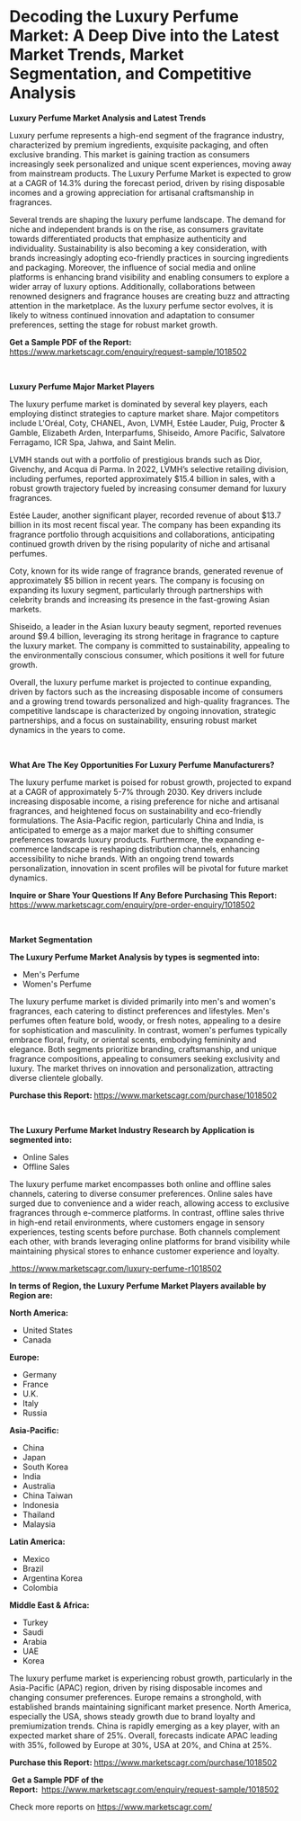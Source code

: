 <p><h1>Decoding the Luxury Perfume Market: A Deep Dive into the Latest Market Trends, Market Segmentation, and Competitive Analysis</h1></p><p><strong>Luxury Perfume Market Analysis and Latest Trends</strong></p>
<p><p>Luxury perfume represents a high-end segment of the fragrance industry, characterized by premium ingredients, exquisite packaging, and often exclusive branding. This market is gaining traction as consumers increasingly seek personalized and unique scent experiences, moving away from mainstream products. The Luxury Perfume Market is expected to grow at a CAGR of 14.3% during the forecast period, driven by rising disposable incomes and a growing appreciation for artisanal craftsmanship in fragrances.</p><p>Several trends are shaping the luxury perfume landscape. The demand for niche and independent brands is on the rise, as consumers gravitate towards differentiated products that emphasize authenticity and individuality. Sustainability is also becoming a key consideration, with brands increasingly adopting eco-friendly practices in sourcing ingredients and packaging. Moreover, the influence of social media and online platforms is enhancing brand visibility and enabling consumers to explore a wider array of luxury options. Additionally, collaborations between renowned designers and fragrance houses are creating buzz and attracting attention in the marketplace. As the luxury perfume sector evolves, it is likely to witness continued innovation and adaptation to consumer preferences, setting the stage for robust market growth.</p></p>
<p><strong>Get a Sample PDF of the Report:&nbsp;</strong> <a href="https://www.marketscagr.com/enquiry/request-sample/1018502?utm_campaign=3222&utm_medium=2&utm_source=Github&utm_content=ia&utm_term=05042025&utm_id=luxury-perfume">https://www.marketscagr.com/enquiry/request-sample/1018502</a></p>
<p>&nbsp;</p>
<p><strong>Luxury Perfume Major Market Players</strong></p>
<p><p>The luxury perfume market is dominated by several key players, each employing distinct strategies to capture market share. Major competitors include L'Oréal, Coty, CHANEL, Avon, LVMH, Estée Lauder, Puig, Procter & Gamble, Elizabeth Arden, Interparfums, Shiseido, Amore Pacific, Salvatore Ferragamo, ICR Spa, Jahwa, and Saint Melin.</p><p>LVMH stands out with a portfolio of prestigious brands such as Dior, Givenchy, and Acqua di Parma. In 2022, LVMH’s selective retailing division, including perfumes, reported approximately $15.4 billion in sales, with a robust growth trajectory fueled by increasing consumer demand for luxury fragrances.</p><p>Estée Lauder, another significant player, recorded revenue of about $13.7 billion in its most recent fiscal year. The company has been expanding its fragrance portfolio through acquisitions and collaborations, anticipating continued growth driven by the rising popularity of niche and artisanal perfumes.</p><p>Coty, known for its wide range of fragrance brands, generated revenue of approximately $5 billion in recent years. The company is focusing on expanding its luxury segment, particularly through partnerships with celebrity brands and increasing its presence in the fast-growing Asian markets.</p><p>Shiseido, a leader in the Asian luxury beauty segment, reported revenues around $9.4 billion, leveraging its strong heritage in fragrance to capture the luxury market. The company is committed to sustainability, appealing to the environmentally conscious consumer, which positions it well for future growth.</p><p>Overall, the luxury perfume market is projected to continue expanding, driven by factors such as the increasing disposable income of consumers and a growing trend towards personalized and high-quality fragrances. The competitive landscape is characterized by ongoing innovation, strategic partnerships, and a focus on sustainability, ensuring robust market dynamics in the years to come.</p></p>
<p>&nbsp;</p>
<p><strong>What Are The Key Opportunities For Luxury Perfume Manufacturers?</strong></p>
<p><p>The luxury perfume market is poised for robust growth, projected to expand at a CAGR of approximately 5-7% through 2030. Key drivers include increasing disposable income, a rising preference for niche and artisanal fragrances, and heightened focus on sustainability and eco-friendly formulations. The Asia-Pacific region, particularly China and India, is anticipated to emerge as a major market due to shifting consumer preferences towards luxury products. Furthermore, the expanding e-commerce landscape is reshaping distribution channels, enhancing accessibility to niche brands. With an ongoing trend towards personalization, innovation in scent profiles will be pivotal for future market dynamics.</p></p>
<p><strong>Inquire or Share Your Questions If Any Before Purchasing This Report:</strong> <a href="https://www.marketscagr.com/enquiry/pre-order-enquiry/1018502?utm_campaign=3222&utm_medium=2&utm_source=Github&utm_content=ia&utm_term=05042025&utm_id=luxury-perfume">https://www.marketscagr.com/enquiry/pre-order-enquiry/1018502</a></p>
<p>&nbsp;</p>
<p><strong>Market Segmentation</strong></p>
<p><strong>The Luxury Perfume Market Analysis by types is segmented into:</strong></p>
<p><ul><li>Men's Perfume</li><li>Women's Perfume</li></ul></p>
<p><p>The luxury perfume market is divided primarily into men's and women's fragrances, each catering to distinct preferences and lifestyles. Men's perfumes often feature bold, woody, or fresh notes, appealing to a desire for sophistication and masculinity. In contrast, women's perfumes typically embrace floral, fruity, or oriental scents, embodying femininity and elegance. Both segments prioritize branding, craftsmanship, and unique fragrance compositions, appealing to consumers seeking exclusivity and luxury. The market thrives on innovation and personalization, attracting diverse clientele globally.</p></p>
<p><strong>Purchase this Report:&nbsp;</strong><a href="https://www.marketscagr.com/purchase/1018502?utm_campaign=3222&utm_medium=2&utm_source=Github&utm_content=ia&utm_term=05042025&utm_id=luxury-perfume">https://www.marketscagr.com/purchase/1018502</a></p>
<p>&nbsp;</p>
<p><strong>The Luxury Perfume Market Industry Research by Application is segmented into:</strong></p>
<p><ul><li>Online Sales</li><li>Offline Sales</li></ul></p>
<p><p>The luxury perfume market encompasses both online and offline sales channels, catering to diverse consumer preferences. Online sales have surged due to convenience and a wider reach, allowing access to exclusive fragrances through e-commerce platforms. In contrast, offline sales thrive in high-end retail environments, where customers engage in sensory experiences, testing scents before purchase. Both channels complement each other, with brands leveraging online platforms for brand visibility while maintaining physical stores to enhance customer experience and loyalty.</p></p>
<p><a href="https://www.marketscagr.com/luxury-perfume-r1018502?utm_campaign=3222&utm_medium=2&utm_source=Github&utm_content=ia&utm_term=05042025&utm_id=luxury-perfume">&nbsp;https://www.marketscagr.com/luxury-perfume-r1018502</a></p>
<p><strong>In terms of Region, the Luxury Perfume Market Players available by Region are:</strong></p>
<p>
    <p> <strong> North America: </strong>
        <ul>
            <li>United States</li>
            <li>Canada</li>
        </ul>
        </p> 
    <p> <strong> Europe: </strong>
        <ul>
            <li>Germany</li>
            <li>France</li>
            <li>U.K.</li>
            <li>Italy</li>
            <li>Russia</li>
        </ul>
        </p> 
    <p> <strong> Asia-Pacific: </strong>
        <ul>
            <li>China</li>
            <li>Japan</li>
            <li>South Korea</li>
            <li>India</li>
            <li>Australia</li>
            <li>China Taiwan</li>
            <li>Indonesia</li>
            <li>Thailand</li>
            <li>Malaysia</li>
        </ul>
        </p> 
    <p> <strong> Latin America: </strong>
        <ul>
            <li>Mexico</li>
            <li>Brazil</li>
            <li>Argentina Korea</li>
            <li>Colombia</li>
        </ul>
        </p> 
    <p> <strong> Middle East & Africa: </strong>
        <ul>
            <li>Turkey</li>
            <li>Saudi</li>
            <li>Arabia</li>
            <li>UAE</li>
            <li>Korea</li>
        </ul>
    </p>
    </p>
<p><p>The luxury perfume market is experiencing robust growth, particularly in the Asia-Pacific (APAC) region, driven by rising disposable incomes and changing consumer preferences. Europe remains a stronghold, with established brands maintaining significant market presence. North America, especially the USA, shows steady growth due to brand loyalty and premiumization trends. China is rapidly emerging as a key player, with an expected market share of 25%. Overall, forecasts indicate APAC leading with 35%, followed by Europe at 30%, USA at 20%, and China at 25%.</p></p>
<p><strong>Purchase this Report: </strong><a href="https://www.marketscagr.com/purchase/1018502?utm_campaign=3222&utm_medium=2&utm_source=Github&utm_content=ia&utm_term=05042025&utm_id=luxury-perfume">https://www.marketscagr.com/purchase/1018502</a></p>
<p>&nbsp;<strong>Get a Sample PDF of the Report:&nbsp;&nbsp;</strong><a href="https://www.marketscagr.com/enquiry/request-sample/1018502?utm_campaign=3222&utm_medium=2&utm_source=Github&utm_content=ia&utm_term=05042025&utm_id=luxury-perfume">https://www.marketscagr.com/enquiry/request-sample/1018502</a></p>
<p><strong></strong></p>
<p>Check more reports on <a href="https://www.marketscagr.com/?utm_campaign=3222&utm_medium=2&utm_source=Github&utm_content=ia&utm_term=05042025&utm_id=luxury-perfume">https://www.marketscagr.com/</a></p>